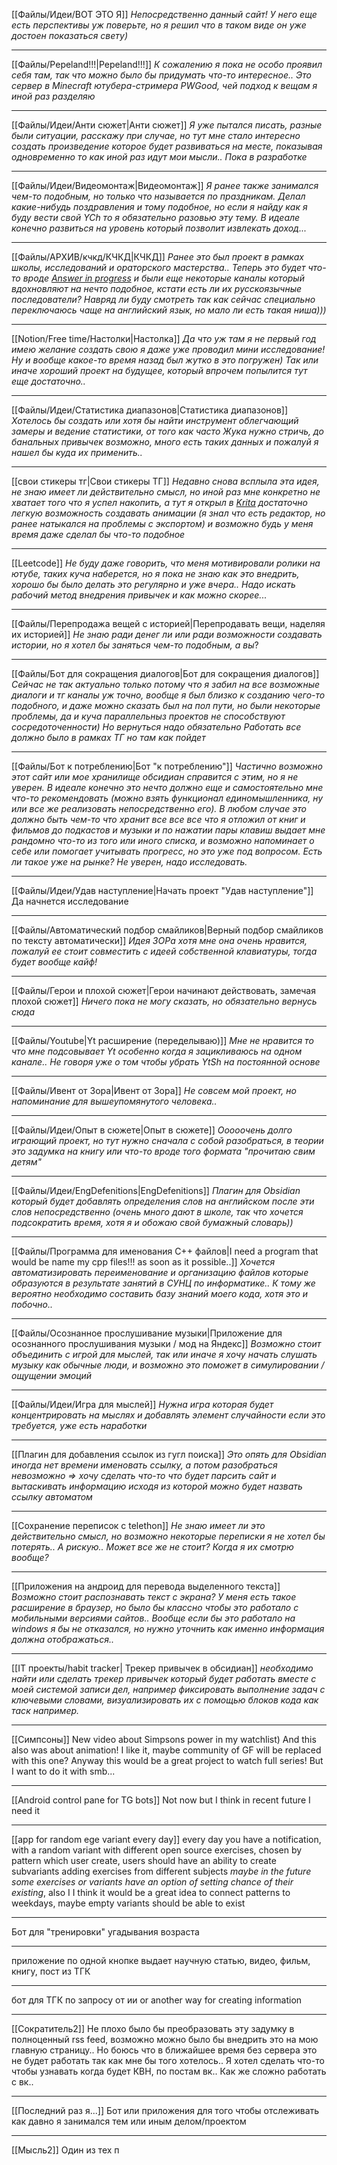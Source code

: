 [[Файлы/Идеи/ВОТ ЭТО Я]]
*Непосредственно данный сайт! У него еще есть перспективы уж поверьте, но я решил что в таком виде он уже достоен показаться свету)*

---
[[Файлы/Pepeland!!!|Pepeland!!!]]
*К сожалению я пока не особо проявил себя там, так что можно было бы придумать что-то интересное.. Это сервер в Minecraft ютубера-стримера PWGood, чей подход к вещам я иной раз разделяю*

---
[[Файлы/Идеи/Анти сюжет|Анти сюжет]]
*Я уже пытался писать, разные были ситуации, расскажу при случае, но тут мне стало интересно создать произведение которое будет развиваться на месте, показывая одновременно то как иной раз идут мои мысли.. Пока в разработке*

---
[[Файлы/Идеи/Видеомонтаж|Видеомонтаж]]
*Я ранее также занимался чем-то подобным, но только что называется по праздникам. Делал какие-нибудь поздравления и тому подобное, но если я найду как я буду вести свой YCh то я обязательно разовью эту тему. В идеале конечно развиться на уровень который позволит извлекать доход...*

---
[[Файлы/АРХИВ/кчкд/КЧКД|КЧКД]]
*Ранее это был проект в рамках школы, исследований и ораторского мастерства.. Теперь это будет что-то вроде [Answer in progress](https://www.youtube.com/@answerinprogress) и были еще некоторые каналы который вдохновляют на нечто подобное, кстати есть ли их русскоязычные последователи? Навряд ли буду смотреть так как сейчас специально переключаюсь чаще на английский язык, но мало ли есть такая ниша)))*

---
[[Notion/Free time/Настолки|Настолка]]
*Да что уж там я не первый год имею желание создать свою я даже уже проводил мини исследование! Ну и вообще какое-то время назад был жутко в это погружен) Так или иначе хороший проект на будущее, который впрочем попылится тут еще достаточно..*

---
[[Файлы/Идеи/Статистика диапазонов|Статистика диапазонов]]
*Хотелось бы создать или хотя бы найти инструмент облегчающий замеры и ведение статистики, от того как часто Жука нужно стричь, до банальных привычек возможно, много есть таких данных и пожалуй я нашел бы куда их применить..*

---
[[свои стикеры тг|Свои стикеры ТГ]]
*Недавно снова всплыла эта идея, не знаю имеет ли действительно смысл, но иной раз мне конкретно не хватает того что я успел накопить, а тут я открыл в [Krita](https://krita.org/en/) достаточно легкую возможность создавать анимации (я знал что есть редактор, но ранее натыкался на проблемы с экспортом) и возможно будь у меня время даже сделал бы что-то подобное*

---
[[Leetcode]]
*Не буду даже говорить, что меня мотивировали ролики на ютубе, таких куча наберется, но я пока не знаю как это внедрить, хорошо бы было делать это регулярно и уже вчера.. Надо искать рабочий метод внедрения привычек и как можно скорее...*

---
[[Файлы/Перепродажа вещей с историей|Перепродавать вещи, наделяя их историей]]
*Не знаю ради денег ли или ради возможности создавать истории, но я хотел бы заняться чем-то подобным, а вы*?

---
[[Файлы/Бот для сокращения диалогов|Бот для сокращения диалогов]]
*Сейчас не так актуально только потому что я забил на все возможные диалоги и тг каналы уж точно, вообще я был близко к созданию чего-то подобного, и даже можно сказать был на пол пути, но были некоторые проблемы, да и куча параллельныз проектов не способствуют сосредоточенности) Но вернуться надо обязательно*
*Работать все должно было в рамках ТГ но там как пойдет*

---
[[Файлы/Бот к потреблению|Бот "к потреблению"]]
*Частично возможно этот сайт или мое хранилище обсидиан справится с этим, но я не уверен. В идеале конечно это нечто должно еще и самостоятельно мне что-то рекомендовать (можно взять функционал единомышленника, ну или все же реализовать непосредственно его). В любом случае это должно быть чем-то что хранит все все все что я отложил от книг и фильмов до подкастов и музыки и по нажатии пары клавиш выдает мне рандомно что-то из того или иного списка, и возможно напоминает о себе или помогает учитывать прогресс, но это уже под вопросом. Есть ли такое уже на рынке? Не уверен, надо исследовать.*

---
[[Файлы/Идеи/Удав наступление|Начать проект "Удав наступление"]]
Да начнется исследование 

---
[[Файлы/Автоматический подбор смайликов|Верный подбор смайликов по тексту автоматически]]
*Идея ЗОРа хотя мне она очень нравится, пожалуй ее стоит совместить с идеей собственной клавиатуры, тогда будет вообще кайф!*

---
[[Файлы/Герои и плохой сюжет|Герои начинают действовать, замечая плохой сюжет]]
*Ничего пока не могу сказать, но обязательно вернусь сюда*

---
[[Файлы/Youtube|Yt расширение (переделываю)]]
*Мне не нравится то что мне подсовывает Yt особенно когда я зацикливаюсь на одном канале.. Не говоря уже о том чтобы убрать YtSh на постоянной основе*

---
[[Файлы/Ивент от Зора|Ивент от Зора]]
*Не совсем мой проект, но напоминание для вышеупомянутого человека..*

---
[[Файлы/Идеи/Опыт в сюжете|Опыт в сюжете]]
*Ооооочень долго играющий проект, но тут нужно сначала с собой разобраться, в теории это задумка на книгу или что-то вроде того формата "прочитаю свим детям"*

---
[[Файлы/Идеи/EngDefenitions|EngDefenitions]]
*Плагин для Obsidian который будет добавлять определения слов на английском после эти слов непосредственно (очень много дают в школе, так что хочется подсократить время, хотя я и обожаю свой бумажный словарь))*

---
[[Файлы/Программа для именования C++ файлов|I need a program that would be name my cpp files!!! as soon as it possible..]]
*Хочется автоматизировать переименование и организацию файлов которые образуются в результате занятий в СУНЦ по информатике.. К тому же вероятно необходимо составить базу знаний моего кода, хотя это и побочно..*

---
[[Файлы/Осознанное прослушивание музыки|Приложение для осознанного прослушивания музыки / мод на Яндекс]]
*Возможно стоит объединить с игрой для мыслей, так или иначе я хочу начать слушать музыку как обычные люди, и возможно это поможет в симулировании / ощущении эмоций*

---
[[Файлы/Идеи/Игра для мыслей]]
*Нужна игра которая будет концентрировать на мыслях и добавлять элемент случайности если это требуется, уже есть наработки*

---
[[Плагин для добавления ссылок из гугл поиска]]
*Это опять для Obsidian иногда нет времени именовать ссылку, а потом разобраться невозможно => хочу сделать что-то что будет парсить сайт и вытаскивать информацию  исходя из которой можно будет назвать ссылку автоматом*

---
[[Сохранение переписок с telethon]]
*Не знаю имеет ли это действительно смысл, но возможно некоторые переписки я не хотел бы потерять.. А рискую.. Может все же не стоит? Когда я их смотрю вообще?*

---
[[Приложения на андроид для перевода выделенного текста]]
*Возможно стоит распознавать текст с экрана? У меня есть такое расширение в браузер, но было бы классно чтобы это работало с мобильными версиями сайтов.. Вообще если бы это работало на windows я бы не отказался, но нужно уточнить как именно информация должна отображаться..*

---
[[IT проекты/habit tracker| Трекер привычек в обсидиан]]
*необходимо найти или сделать трекер привычек который будет работать вместе с моей системой записи дел, например фиксировать выполнение задач с ключевыми словами, визуализировать их с помощью блоков кода как таск например.*

---
[[Симпсоны]]
New video about Simpsons power in my watchlist) And this also was about animation! I like it, maybe community of GF will be replaced with this one? Anyway this would be a great project to watch full series! But I want to do it with smb...

---
[[Android control pane for TG bots]]
Not now but I think in recent future I need it


---
[[app for random ege variant every day]]
every day you have a notification, with a random variant with different open source exercises, chosen by pattern which user create, users should have an ability to create subvariants adding exercises from different subjects *maybe in the future some exercises or variants have an option of setting chance of their existing*, also I I think it would be a great idea to connect patterns to weekdays, maybe empty variants should be able to exist

---
Бот для "тренировки" угадывания возраста

---
приложение по одной кнопке выдает научную статью, видео, фильм, книгу, пост из ТГК 

---
бот для ТГК по запросу от ии
or another way for creating information 

---
[[Сократитель2]]
Не плохо было бы преобразовать эту задумку в полноценный rss feed, возможно можно было бы внедрить это на мою главную страницу.. Но боюсь что в ближайшее время без сервера это не будет работать так как мне бы того хотелось.. Я хотел сделать что-то чтобы узнавать когда будет КВН, по постам вк.. Как же сложно работать с вк..

---
[[Последний раз я...]]
Бот или приложения для того чтобы отслеживать как давно я занимался тем или иным делом/проектом

---
[[Мысль2]]
Один из тех п

